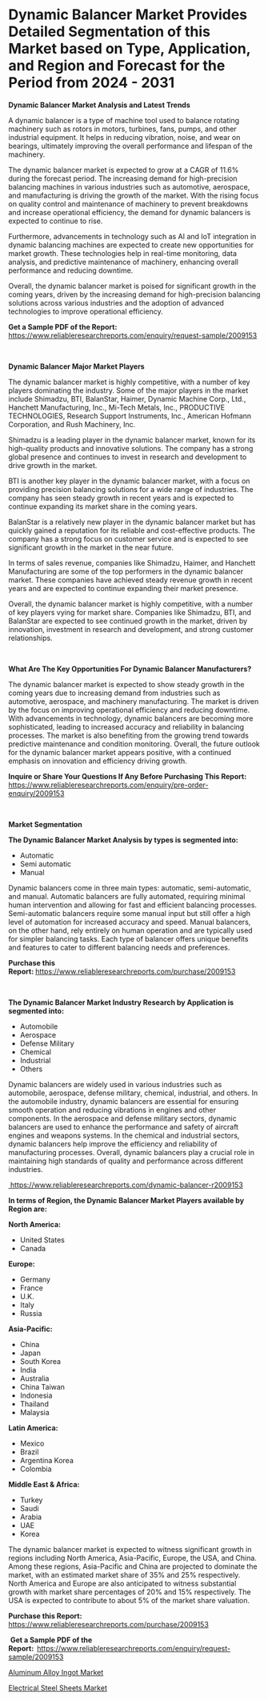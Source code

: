 <p><h1>Dynamic Balancer Market Provides Detailed Segmentation of this Market based on Type, Application, and Region and Forecast for the Period from 2024 - 2031</h1></p><p><strong>Dynamic Balancer Market Analysis and Latest Trends</strong></p>
<p><p>A dynamic balancer is a type of machine tool used to balance rotating machinery such as rotors in motors, turbines, fans, pumps, and other industrial equipment. It helps in reducing vibration, noise, and wear on bearings, ultimately improving the overall performance and lifespan of the machinery.</p><p>The dynamic balancer market is expected to grow at a CAGR of 11.6% during the forecast period. The increasing demand for high-precision balancing machines in various industries such as automotive, aerospace, and manufacturing is driving the growth of the market. With the rising focus on quality control and maintenance of machinery to prevent breakdowns and increase operational efficiency, the demand for dynamic balancers is expected to continue to rise.</p><p>Furthermore, advancements in technology such as AI and IoT integration in dynamic balancing machines are expected to create new opportunities for market growth. These technologies help in real-time monitoring, data analysis, and predictive maintenance of machinery, enhancing overall performance and reducing downtime.</p><p>Overall, the dynamic balancer market is poised for significant growth in the coming years, driven by the increasing demand for high-precision balancing solutions across various industries and the adoption of advanced technologies to improve operational efficiency.</p></p>
<p><strong>Get a Sample PDF of the Report:&nbsp;</strong> <a href="https://www.reliableresearchreports.com/enquiry/request-sample/2009153">https://www.reliableresearchreports.com/enquiry/request-sample/2009153</a></p>
<p>&nbsp;</p>
<p><strong>Dynamic Balancer Major Market Players</strong></p>
<p><p>The dynamic balancer market is highly competitive, with a number of key players dominating the industry. Some of the major players in the market include Shimadzu, BTI, BalanStar, Haimer, Dynamic Machine Corp., Ltd., Hanchett Manufacturing, Inc., Mi-Tech Metals, Inc., PRODUCTIVE TECHNOLOGIES, Research Support Instruments, Inc., American Hofmann Corporation, and Rush Machinery, Inc.</p><p>Shimadzu is a leading player in the dynamic balancer market, known for its high-quality products and innovative solutions. The company has a strong global presence and continues to invest in research and development to drive growth in the market.</p><p>BTI is another key player in the dynamic balancer market, with a focus on providing precision balancing solutions for a wide range of industries. The company has seen steady growth in recent years and is expected to continue expanding its market share in the coming years.</p><p>BalanStar is a relatively new player in the dynamic balancer market but has quickly gained a reputation for its reliable and cost-effective products. The company has a strong focus on customer service and is expected to see significant growth in the market in the near future.</p><p>In terms of sales revenue, companies like Shimadzu, Haimer, and Hanchett Manufacturing are some of the top performers in the dynamic balancer market. These companies have achieved steady revenue growth in recent years and are expected to continue expanding their market presence.</p><p>Overall, the dynamic balancer market is highly competitive, with a number of key players vying for market share. Companies like Shimadzu, BTI, and BalanStar are expected to see continued growth in the market, driven by innovation, investment in research and development, and strong customer relationships.</p></p>
<p>&nbsp;</p>
<p><strong>What Are The Key Opportunities For Dynamic Balancer Manufacturers?</strong></p>
<p><p>The dynamic balancer market is expected to show steady growth in the coming years due to increasing demand from industries such as automotive, aerospace, and machinery manufacturing. The market is driven by the focus on improving operational efficiency and reducing downtime. With advancements in technology, dynamic balancers are becoming more sophisticated, leading to increased accuracy and reliability in balancing processes. The market is also benefiting from the growing trend towards predictive maintenance and condition monitoring. Overall, the future outlook for the dynamic balancer market appears positive, with a continued emphasis on innovation and efficiency driving growth.</p></p>
<p><strong>Inquire or Share Your Questions If Any Before Purchasing This Report:</strong> <a href="https://www.reliableresearchreports.com/enquiry/pre-order-enquiry/2009153">https://www.reliableresearchreports.com/enquiry/pre-order-enquiry/2009153</a></p>
<p>&nbsp;</p>
<p><strong>Market Segmentation</strong></p>
<p><strong>The Dynamic Balancer Market Analysis by types is segmented into:</strong></p>
<p><ul><li>Automatic</li><li>Semi automatic</li><li>Manual</li></ul></p>
<p><p>Dynamic balancers come in three main types: automatic, semi-automatic, and manual. Automatic balancers are fully automated, requiring minimal human intervention and allowing for fast and efficient balancing processes. Semi-automatic balancers require some manual input but still offer a high level of automation for increased accuracy and speed. Manual balancers, on the other hand, rely entirely on human operation and are typically used for simpler balancing tasks. Each type of balancer offers unique benefits and features to cater to different balancing needs and preferences.</p></p>
<p><strong>Purchase this Report:&nbsp;</strong><a href="https://www.reliableresearchreports.com/purchase/2009153">https://www.reliableresearchreports.com/purchase/2009153</a></p>
<p>&nbsp;</p>
<p><strong>The Dynamic Balancer Market Industry Research by Application is segmented into:</strong></p>
<p><ul><li>Automobile</li><li>Aerospace</li><li>Defense Military</li><li>Chemical</li><li>Industrial</li><li>Others</li></ul></p>
<p><p>Dynamic balancers are widely used in various industries such as automobile, aerospace, defense military, chemical, industrial, and others. In the automobile industry, dynamic balancers are essential for ensuring smooth operation and reducing vibrations in engines and other components. In the aerospace and defense military sectors, dynamic balancers are used to enhance the performance and safety of aircraft engines and weapons systems. In the chemical and industrial sectors, dynamic balancers help improve the efficiency and reliability of manufacturing processes. Overall, dynamic balancers play a crucial role in maintaining high standards of quality and performance across different industries.</p></p>
<p><a href="https://www.reliableresearchreports.com/dynamic-balancer-r2009153">&nbsp;https://www.reliableresearchreports.com/dynamic-balancer-r2009153</a></p>
<p><strong>In terms of Region, the Dynamic Balancer Market Players available by Region are:</strong></p>
<p>
    <p> <strong> North America: </strong>
        <ul>
            <li>United States</li>
            <li>Canada</li>
        </ul>
        </p> 
    <p> <strong> Europe: </strong>
        <ul>
            <li>Germany</li>
            <li>France</li>
            <li>U.K.</li>
            <li>Italy</li>
            <li>Russia</li>
        </ul>
        </p> 
    <p> <strong> Asia-Pacific: </strong>
        <ul>
            <li>China</li>
            <li>Japan</li>
            <li>South Korea</li>
            <li>India</li>
            <li>Australia</li>
            <li>China Taiwan</li>
            <li>Indonesia</li>
            <li>Thailand</li>
            <li>Malaysia</li>
        </ul>
        </p> 
    <p> <strong> Latin America: </strong>
        <ul>
            <li>Mexico</li>
            <li>Brazil</li>
            <li>Argentina Korea</li>
            <li>Colombia</li>
        </ul>
        </p> 
    <p> <strong> Middle East & Africa: </strong>
        <ul>
            <li>Turkey</li>
            <li>Saudi</li>
            <li>Arabia</li>
            <li>UAE</li>
            <li>Korea</li>
        </ul>
    </p>
    </p>
<p><p>The dynamic balancer market is expected to witness significant growth in regions including North America, Asia-Pacific, Europe, the USA, and China. Among these regions, Asia-Pacific and China are projected to dominate the market, with an estimated market share of 35% and 25% respectively. North America and Europe are also anticipated to witness substantial growth with market share percentages of 20% and 15% respectively. The USA is expected to contribute to about 5% of the market share valuation.</p></p>
<p><strong>Purchase this Report: </strong><a href="https://www.reliableresearchreports.com/purchase/2009153">https://www.reliableresearchreports.com/purchase/2009153</a></p>
<p>&nbsp;<strong>Get a Sample PDF of the Report:&nbsp;&nbsp;</strong><a href="https://www.reliableresearchreports.com/enquiry/request-sample/2009153">https://www.reliableresearchreports.com/enquiry/request-sample/2009153</a></p>
<p><strong></strong></p>
<p><p><a href="https://issuu.com/reportprime-2/docs/aluminum-alloy-ingot-market-size-2030.pptx">Aluminum Alloy Ingot Market</a></p><p><a href="https://issuu.com/reportprime-2/docs/electrical-steel-sheets-market-size-2030.pptx">Electrical Steel Sheets Market</a></p></p>